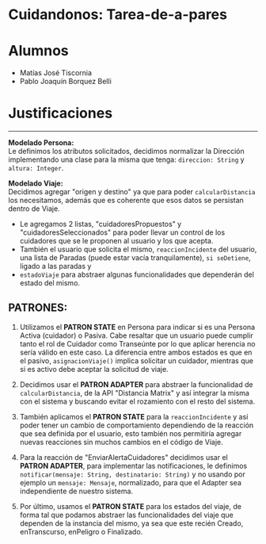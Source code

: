 # Cuidandonos: Tarea-de-a-pares

# Alumnos

- Matías José Tiscornia
- Pablo Joaquín Borquez Belli


# Justificaciones
---------------

**Modelado Persona:**  
Le definimos los atributos solicitados, decidimos normalizar la Dirección implementando una clase para la misma que tenga: `direccion: String` y `altura: Integer`.

**Modelado Viaje:**  
Decidimos agregar "origen y destino" ya que para poder `calcularDistancia` los necesitamos, además que es coherente que esos datos se persistan dentro de Viaje.

*   Le agregamos 2 listas, "cuidadoresPropuestos" y "cuidadoresSeleccionados" para poder llevar un control de los cuidadores que se le proponen al usuario y los que acepta.
*   También el usuario que solicita el mismo, `reaccionIncidente` del usuario, una lista de Paradas (puede estar vacía tranquilamente), `si seDetiene`, ligado a las paradas y
*   `estadoViaje` para abstraer algunas funcionalidades que dependerán del estado del mismo.

PATRONES:
---------

1.  Utilizamos el **PATRON STATE** en Persona para indicar si es una Persona Activa (cuidador) o Pasiva. Cabe resaltar que un usuario puede cumplir tanto el rol de Cuidador como Transeúnte por lo que aplicar herencia no sería válido en este caso. La diferencia entre ambos estados es que en el pasivo, `asignacionViaje()` implica solicitar un cuidador, mientras que si es activo debe aceptar la solicitud de viaje.
    
2.  Decidimos usar el **PATRON ADAPTER** para abstraer la funcionalidad de `calcularDistancia`, de la API "Distancia Matrix" y así integrar la misma con el sistema y buscando evitar el rozamiento con el resto del sistema.
    
3.  También aplicamos el **PATRON STATE** para la `reaccionIncidente` y así poder tener un cambio de comportamiento dependiendo de la reacción que sea definida por el usuario, esto también nos permitiría agregar nuevas reacciones sin muchos cambios en el código de Viaje.
    
4.  Para la reacción de "EnviarAlertaCuidadores" decidimos usar el **PATRON ADAPTER**, para implementar las notificaciones, le definimos `notificar(mensaje: String, destinatario: String)` y no usando por ejemplo un `mensaje: Mensaje`, normalizado, para que el Adapter sea independiente de nuestro sistema.
    
5.  Por último, usamos el **PATRON STATE** para los estados del viaje, de forma tal que podamos abstraer las funcionalidades del viaje que dependen de la instancia del mismo, ya sea que este recién Creado, enTranscurso, enPeligro o Finalizado.


